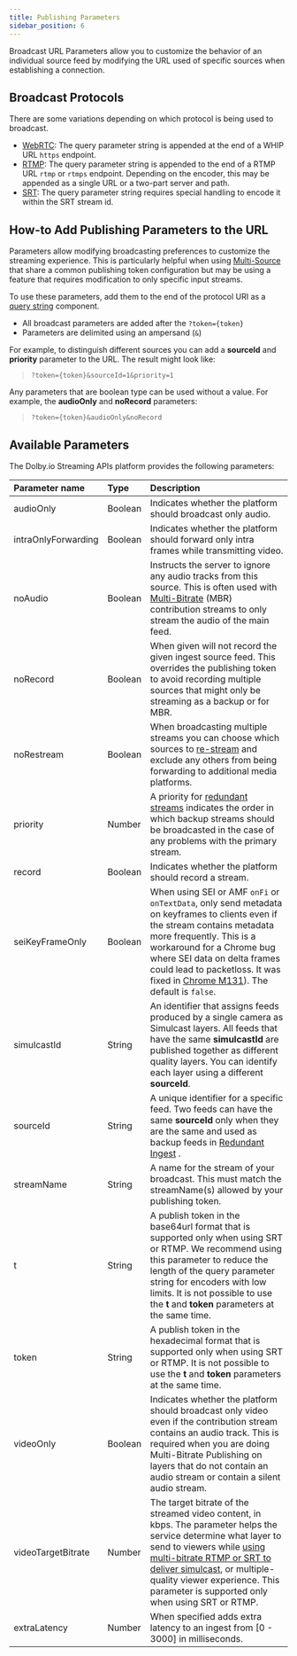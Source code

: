 ```yaml
---
title: Publishing Parameters
sidebar_position: 6
---
```


Broadcast URL Parameters allow you to customize the behavior of an individual source feed by modifying the URL used of specific sources when establishing a connection.

## Broadcast Protocols

There are some variations depending on which protocol is being used to broadcast.

- [WebRTC](/millicast/broadcast/webrtc-and-whip.mdx): The query parameter string is appended at the end of a WHIP URL `https` endpoint.
- [RTMP](/millicast/broadcast/rtmp-and-rtmps.mdx): The query parameter string is appended to the end of a RTMP URL `rtmp` or `rtmps` endpoint. Depending on the encoder, this may be appended as a single URL or a two-part server and path.
- [SRT](/millicast/broadcast/srt.mdx): The query parameter string requires special handling to encode it within the SRT stream id.

## How-to Add Publishing Parameters to the URL

Parameters allow modifying broadcasting preferences to customize the streaming experience. This is particularly helpful when using [Multi-Source](/millicast/broadcast/multi-source-broadcasting.mdx)
that share a common publishing token configuration but may be using a feature that requires modification to only specific input streams.

To use these parameters, add them to the end of the protocol URI as a [query string](https://www.rfc-editor.org/rfc/rfc3986#section-3.4) component.

- All broadcast parameters are added after the `?token={token}`
- Parameters are delimited using an ampersand (`&`)

For example, to distinguish different sources you can add a **sourceId** and **priority** parameter to the URL. The result might look like:

> `?token={token}&sourceId=1&priority=1`

Any parameters that are boolean type can be used without a value. For example, the **audioOnly** and **noRecord** parameters:

> `?token={token}&audioOnly&noRecord`

## Available Parameters

The Dolby.io Streaming APIs platform provides the following parameters:

| Parameter name      | Type    | Description                                                                                                                                                                                                                                                                                                                                                                              |
| :------------------ | :------ | :--------------------------------------------------------------------------------------------------------------------------------------------------------------------------------------------------------------------------------------------------------------------------------------------------------------------------------------------------------------------------------------- |
| audioOnly           | Boolean | Indicates whether the platform should broadcast only audio.                                                                                                                                                                                                                                                                                                                              |
| intraOnlyForwarding | Boolean | Indicates whether the platform should forward only intra frames while transmitting video.                                                                                                                                                                                                                                                                                                |
| noAudio             | Boolean | Instructs the server to ignore any audio tracks from this source. This is often used with [Multi-Bitrate](/millicast/broadcast/multi-source-broadcasting.mdx) (MBR) contribution streams to only stream the audio of the main feed.                                                                                                                                                      |
| noRecord            | Boolean | When given will not record the given ingest source feed. This overrides the publishing token to avoid recording multiple sources that might only be streaming as a backup or for MBR.                                                                                                                                                                                                    |
| noRestream          | Boolean | When broadcasting multiple streams you can choose which sources to [re-stream](/millicast/distribution/re-streaming.mdx) and exclude any others from being forwarding to additional media platforms.                                                                                                                                                                                     |
| priority            | Number  | A priority for [redundant streams](/millicast/broadcast/redundant-ingest/index.mdx) indicates the order in which backup streams should be broadcasted in the case of any problems with the primary stream.                                                                                                                                                                               |
| record              | Boolean | Indicates whether the platform should record a stream.                                                                                                                                                                                                                                                                                                                                   |
| seiKeyFrameOnly     | Boolean | When using SEI or AMF `onFi` or `onTextData`, only send metadata on keyframes to clients even if the stream contains metadata more frequently. This is a workaround for a Chrome bug where SEI data on delta frames could lead to packetloss. It was fixed in [Chrome M131](https://issues.chromium.org/issues/375352614)). The default is `false`.                                      |
| simulcastId         | String  | An identifier that assigns feeds produced by a single camera as Simulcast layers. All feeds that have the same **simulcastId** are published together as different quality layers. You can identify each layer using a different **sourceId**.                                                                                                                                           |
| sourceId            | String  | A unique identifier for a specific feed. Two feeds can have the same **sourceId** only when they are the same and used as backup feeds in [Redundant Ingest](/millicast/broadcast/redundant-ingest/index.mdx) .                                                                                                                                                                          |
| streamName          | String  | A name for the stream of your broadcast. This must match the streamName(s) allowed by your publishing token.                                                                                                                                                                                                                                                                             |
| t                   | String  | A publish token in the base64url format that is supported only when using SRT or RTMP. We recommend using this parameter to reduce the length of the query parameter string for encoders with low limits. It is not possible to use the **t** and **token** parameters at the same time.                                                                                                 |
| token               | String  | A publish token in the hexadecimal format that is supported only when using SRT or RTMP. It is not possible to use the **t** and **token** parameters at the same time.                                                                                                                                                                                                                  |
| videoOnly           | Boolean | Indicates whether the platform should broadcast only video even if the contribution stream contains an audio track. This is required when you are doing Multi-Bitrate Publishing on layers that do not contain an audio stream or contain a silent audio stream.                                                                                                                         |
| videoTargetBitrate  | Number  | The target bitrate of the streamed video content, in kbps. The parameter helps the service determine what layer to send to viewers while [using multi-bitrate RTMP or SRT to deliver simulcast](/millicast/distribution/using-webrtc-simulcast#how-to-enable-simulcast-from-an-encoder), or multiple-quality viewer experience. This parameter is supported only when using SRT or RTMP. |
| extraLatency        | Number  | When specified adds extra latency to an ingest from [0 - 3000] in milliseconds.                                                                                                                                                                                                                                                                                                          |
